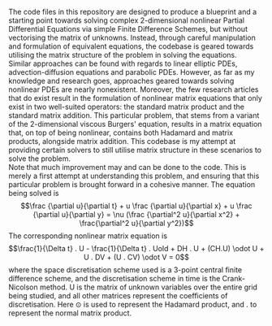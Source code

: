 The code files in this repository are designed to produce a blueprint and a starting point towards solving complex 2-dimensional nonlinear Partial Differential Equations via simple Finite Difference Schemes, but without vectorising the matrix of unknowns. Instead, through careful manipulation and formulation of equivalent equations, the codebase is geared towards utilising the matrix structure of the problem in solving the equations.<br> Similar approaches can be found with regards to linear elliptic PDEs, advection-diffusion equations and parabolic PDEs. However, as far as my knowledge and research goes, approaches geared towards solving nonlinear PDEs are nearly nonexistent. Moreover, the few research articles that do exist result in the formulation of nonlinear matrix equations that only exist in two well-suited operators: the standard matrix product and the standard matrix addition. This particular problem, that stems from a variant of the 2-dimensional viscous Burgers' equation, results in a matrix equation that, on top of being nonlinear, contains both Hadamard and matrix products, alongside matrix addition. This codebase is my attempt at providing certain solvers to still utilise matrix structure in these scenarios to solve the problem.<br> Note that much improvement may and can be done to the code. This is merely a first attempt at understanding this problem, and ensuring that this particular problem is brought forward in a cohesive manner. The equation being solved is $$\frac {\partial u}{\partial t} + u \frac {\partial u}{\partial x} + u \frac {\partial u}{\partial y} = \nu (\frac {\partial^2 u}{\partial x^2} + \frac{\partial^2 u}{\partial y^2})$$ The corresponding nonlinear matrix equation is $$\frac{1}{\Delta t} . U - \frac{1}{\Delta t} . Uold + DH . U + (CH.U) \odot U + U . DV + (U . CV) \odot V = 0$$ where the space discretisation scheme used is a 3-point central finite difference scheme, and the discretisation scheme in time is the Crank-Nicolson method. U is the matrix of unknown variables over the entire grid being studied, and all other matrices represent the coefficients of discretisation. Here $\odot$ is used to represent the Hadamard product, and $.$ to represent the normal matrix product.
